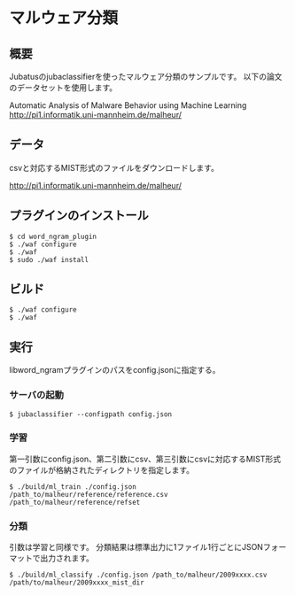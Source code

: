 # マルウェア分類

## 概要

Jubatusのjubaclassifierを使ったマルウェア分類のサンプルです。
以下の論文のデータセットを使用します。

Automatic Analysis of Malware Behavior using Machine Learning
http://pi1.informatik.uni-mannheim.de/malheur/

## データ

csvと対応するMIST形式のファイルをダウンロードします。

http://pi1.informatik.uni-mannheim.de/malheur/


## プラグインのインストール

```
$ cd word_ngram_plugin
$ ./waf configure
$ ./waf
$ sudo ./waf install
```

## ビルド

```
$ ./waf configure
$ ./waf
```

## 実行

libword_ngramプラグインのパスをconfig.jsonに指定する。

### サーバの起動

```
$ jubaclassifier --configpath config.json
```

### 学習

第一引数にconfig.json、第二引数にcsv、第三引数にcsvに対応するMIST形式のファイルが格納されたディレクトリを指定します。

```
$ ./build/ml_train ./config.json /path_to/malheur/reference/reference.csv /path_to/malheur/reference/refset
```

### 分類

引数は学習と同様です。
分類結果は標準出力に1ファイル1行ごとにJSONフォーマットで出力されます。

```
$ ./build/ml_classify ./config.json /path_to/malheur/2009xxxx.csv /path/to/malheur/2009xxxx_mist_dir
```


